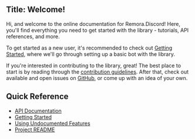 Title: Welcome!
---------------------

Hi, and welcome to the online documentation for Remora.Discord! Here, you'll 
find everything you need to get started with the library - tutorials, API
references, and more.

To get started as a new user, it's recommended to check out 
[Getting Started][1], where we'll go through setting up a basic bot with the 
library.

If you're interested in contributing to the library, great! The best place to 
start is by reading through the [contribution guidelines][2]. After that, check
out available and open issues on [GitHub][3], or come up with an idea of your
own.

## Quick Reference
  * [API Documentation][4]
  * [Getting Started][1]
  * [Using Undocumented Features][6]
  * [Project README][5]

[1]: guides/getting-started.
[2]: github-info/CONTRIBUTING.
[3]: https://www.github.com/Nihlus/Remora.Discord/issues
[4]: api
[5]: info/README.
[6]: guides/undocumented-features
